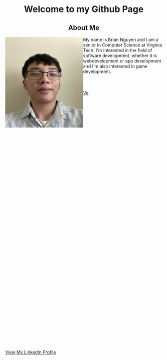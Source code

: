 <h1 align="center">Welcome to my Github Page</h1>



<h2 align="center">About Me</h2>
<img src="/images/me.jpg" align="left" width="250" height="290">
My name is Brian Nguyen and I am a senior in Computer Science at Virginia Tech. I'm interested in the field of software development, whether it is webdevelopment or app development and I'm also interested in game development.
<br><br>
<br><br>
<a href="#link">Ve</a>
<br><br>
<br><br>
<br><br>
<br><br>
<br><br>
<br><br>
<br><br>
<br><br>
<br><br>
<br><br>
<br><br>
<br><br>
<br><br>
<br><br>
<br><br>
<br><br>
<br><br>
<br><br>
<br><br>
<br><br>
<br><br>
<br><br>
<br><br>
<br><br>
  
  <a id="link" href="https://www.linkedin.com/in/brian-nguyen-2000/">View My LinkedIn Profile</a>

